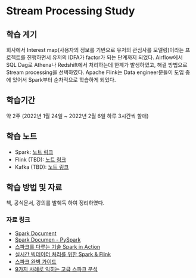 # Stream Processing Study
## 학습 계기
회사에서 Interest map(사용자의 정보를 기반으로 유저의 관심사를 모델링)이라는 프로젝트를 진행하면서 유저의 IDFA가 factor가 되는 단계까지 되었다. Airflow에서 SQL Dag로 Athena나 Redshift에서 처리하는데 한계가 발생하였고, 해결 방법으로 Stream processing을 선택하였다. Apache Flink는 Data engineer분들이 도입 중에 있어서 Spark부터 순차적으로 학습하게 되었다.

## 학습기간 
약 2주 (2022년 1월 24일 ~ 2022년 2월 6일 하루 3시간씩 할애)

## 학습 노트
- Spark: [노트 링크](https://fourierdev.notion.site/Stream-Processing-Apache-Spark-1c477a3235fa4003af3617b583d7d19c)
- Flink (TBD): [노트 링크](https://fourierdev.notion.site/Stream-Processing-Apache-Flink-3a408fb9ee224870b4fd4b55a87ad6cf)
- Kafka (TBD): [노트 링크](https://fourierdev.notion.site/Stream-Processing-Apache-Kafka-TBD-d92ecbf7f60e4d2b9d7dd10487fa4a8e)


## 학습 방법 및 자료
책, 공식문서, 강의를 발췌독 하여 정리하였다. 
### 자료 링크
- [Spark Document](https://spark.apache.org/docs/latest/)
- [Spark Documen - PySpark](https://spark.apache.org/docs/latest/api/python/getting_started/index.html)
- [스파크를 다루는 기술 Spark in Action](http://www.kyobobook.co.kr/product/detailViewKor.laf?ejkGb=KOR&mallGb=KOR&barcode=9791160504798)
- [실시간 빅데이터 처리를 위한 Spark & Flink](https://fastcampus.co.kr/data_online_flink)
- [스파크 완벽 가이드](http://www.kyobobook.co.kr/product/detailViewKor.laf?ejkGb=KOR&mallGb=KOR&barcode=9791162241288)
- [9가지 사례로 익히는 고급 스파크 분석](https://www.kyobobook.co.kr/product/detailViewKor.laf?ejkGb=KOR&mallGb=KOR&barcode=9791162240526)